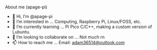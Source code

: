 About me (apage-pi)

- 👋 Hi, I’m @apage-pi
- 👀 I’m interested in ...
Computing, Raspberry Pi, Linux/FOSS, etc.
- 🌱 I’m currently learning ...
Pi Pico C/C++, making a custom version of Lubuntu.
- 💞️ I’m looking to collaborate on ...
Not much rn
- 📫 How to reach me ...
Email: adam36514@outlook.com

<!---
apage-pi/apage-pi is a ✨ special ✨ repository because its `README.md` (this file) appears on your GitHub profile.
You can click the Preview link to take a look at your changes.
--->
